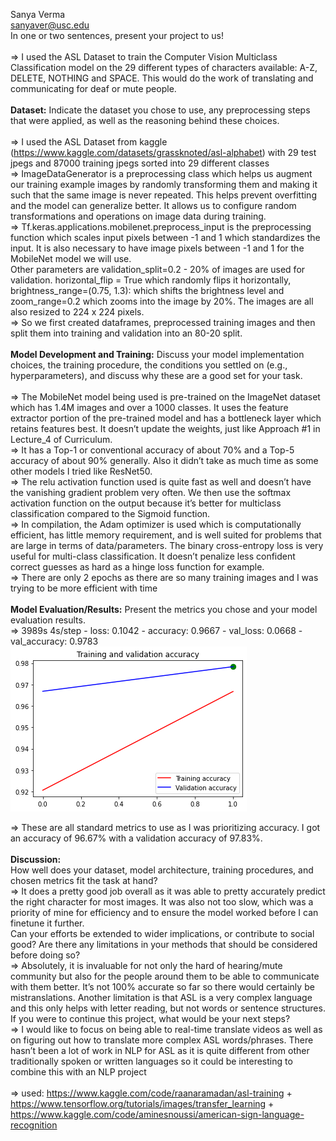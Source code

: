 Sanya Verma <br />
sanyaver@usc.edu <br />
In one or two sentences, present your project to us! <br />
<br />
=> I used the ASL Dataset to train the Computer Vision Multiclass Classification model on the 29 different types of characters available: A-Z, DELETE, NOTHING and SPACE. This would do the work of translating and communicating for deaf or mute people. <br />
<br />
**Dataset:** Indicate the dataset you chose to use, any preprocessing steps that were applied, as well as the reasoning behind these choices. <br />
<br />
=> I used the ASL Dataset from kaggle (https://www.kaggle.com/datasets/grassknoted/asl-alphabet) with 29 test jpegs and 87000 training jpegs sorted into 29 different classes <br />
=> ImageDataGenerator is a preprocessing class which helps us augment our training example images by randomly transforming them and making it such that the same image is never repeated. This helps prevent overfitting and the model can generalize better. It allows us to configure random transformations and operations on image data during training. <br />
=> Tf.keras.applications.mobilenet.preprocess_input is the preprocessing function which scales input pixels between -1 and 1 which standardizes the input. It is also necessary to have image pixels between -1 and 1 for the MobileNet model we will use.<br />
Other parameters are validation_split=0.2 - 20% of images are used for validation. horizontal_flip = True which randomly flips it horizontally, brightness_range=(0.75, 1.3): which shifts the brightness level and zoom_range=0.2 which zooms into the image by 20%. The images are all also resized to 224 x 224 pixels. <br />
=> So we first created dataframes, preprocessed training images and then split them into training and validation into an 80-20 split. <br />
<br />
**Model Development and Training:** Discuss your model implementation choices, the training procedure, the conditions you settled on (e.g., hyperparameters), and discuss why these are a good set for your task. <br />
<br />
=> The MobileNet model being used is pre-trained on the ImageNet dataset which has 1.4M images and over a 1000 classes. It uses the feature extractor portion of the pre-trained model and has a bottleneck layer which retains features best. It doesn’t update the weights, just like Approach #1 in Lecture_4 of Curriculum. <br />
=> It has a Top-1 or conventional accuracy of about 70% and a Top-5 accuracy of about 90% generally. Also it didn’t take as much time as some other models I tried like ResNet50. <br />
=> The relu activation function used is quite fast as well and doesn’t have the vanishing gradient problem very often. We then use the softmax activation function on the output because it’s better for multiclass classification compared to the Sigmoid function. <br />
=> In compilation, the Adam optimizer is used which is computationally efficient, has little memory requirement, and is well suited for problems that are large in terms of data/parameters. The binary cross-entropy loss is very useful for multi-class classification. It doesn’t penalize less confident correct guesses as hard as a hinge loss function for example. <br />
=> There are only 2 epochs as there are so many training images and I was trying to be more efficient with time <br />
<br />
**Model Evaluation/Results:** Present the metrics you chose and your model evaluation results. <br />
=> 3989s 4s/step - loss: 0.1042 - accuracy: 0.9667 - val_loss: 0.0668 - val_accuracy: 0.9783 <br />
![alt text](https://github.com/sanyaver/cais_aslproject/blob/main/download.png?raw=true)

=> These are all standard metrics to use as I was prioritizing accuracy. I got an accuracy of 96.67% with a validation accuracy of 97.83%. <br />
<br />
**Discussion:** <br />
How well does your dataset, model architecture, training procedures, and chosen metrics fit the task at hand? <br />
=> It does a pretty good job overall as it was able to pretty accurately predict the right character for most images. It was also not too slow, which was a priority of mine for efficiency and to ensure the model worked before I can finetune it further. <br />
Can your efforts be extended to wider implications, or contribute to social good? Are there any limitations in your methods that should be considered before doing so? <br />
=> Absolutely, it is invaluable for not only the hard of hearing/mute community but also for the people around them to be able to communicate with them better. It’s not 100% accurate so far so there would certainly be mistranslations. Another limitation is that ASL is a very complex language and this only helps with letter reading, but not words or sentence structures. <br />
If you were to continue this project, what would be your next steps? <br />
=> I would like to focus on being able to real-time translate videos as well as on figuring out how to translate more complex ASL words/phrases. There hasn’t been a lot of work in NLP for ASL as it is quite different from other traditionally spoken or written languages so it could be interesting to combine this with an NLP project <br />
<br />
=> used: https://www.kaggle.com/code/raanaramadan/asl-training + https://www.tensorflow.org/tutorials/images/transfer_learning + https://www.kaggle.com/code/aminesnoussi/american-sign-language-recognition




